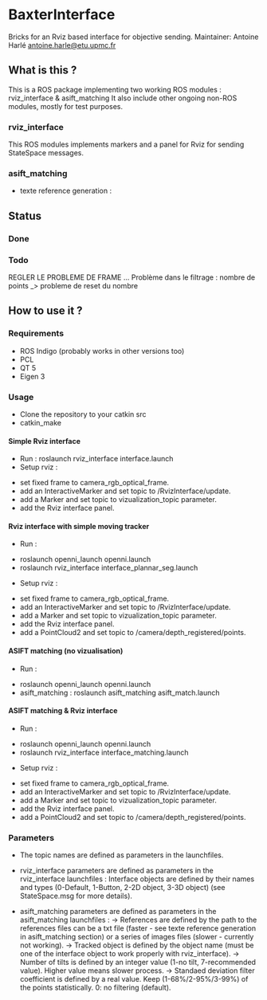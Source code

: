 # BaxterInterface
Bricks for an Rviz based interface for objective sending.
Maintainer: Antoine Harlé antoine.harle@etu.upmc.fr

## What is this ?

This is a ROS package implementing two working ROS modules : rviz_interface & asift_matching
It also include other ongoing non-ROS modules, mostly for test purposes.

### rviz_interface

This ROS modules implements markers and a panel for Rviz for sending StateSpace messages.

### asift_matching


* texte reference generation :

## Status 
### Done

### Todo
REGLER LE PROBLEME DE FRAME ...
Problème dans le filtrage : nombre de points _> probleme de reset du nombre

## How to use it ?

### Requirements

* ROS Indigo (probably works in other versions too)
 * PCL
 * QT 5
* Eigen 3

### Usage

* Clone the repository to your catkin src
* catkin_make

#### Simple Rviz interface
* Run : roslaunch rviz_interface interface.launch
* Setup rviz :
 - set fixed frame to camera_rgb_optical_frame.
 - add an InteractiveMarker and set topic to /RvizInterface/update.
 - add a Marker and set topic to vizualization_topic parameter.
 - add the Rviz interface panel.

#### Rviz interface with simple moving tracker
* Run :
 - roslaunch openni_launch openni.launch 
 - roslaunch rviz_interface interface_plannar_seg.launch
* Setup rviz :
 - set fixed frame to camera_rgb_optical_frame.
 - add an InteractiveMarker and set topic to /RvizInterface/update.
 - add a Marker and set topic to vizualization_topic parameter.
 - add the Rviz interface panel.
 - add a PointCloud2 and set topic to /camera/depth_registered/points.

#### ASIFT matching (no vizualisation)

* Run :
 - roslaunch openni_launch openni.launch 
 - asift_matching : roslaunch asift_matching asift_match.launch

#### ASIFT matching & Rviz interface
* Run :
 - roslaunch openni_launch openni.launch 
 - roslaunch rviz_interface interface_matching.launch
* Setup rviz :
 - set fixed frame to camera_rgb_optical_frame.
 - add an InteractiveMarker and set topic to /RvizInterface/update.
 - add a Marker and set topic to vizualization_topic parameter.
 - add the Rviz interface panel.
 - add a PointCloud2 and set topic to /camera/depth_registered/points.

### Parameters

* The topic names are defined as parameters in the launchfiles.

* rviz_interface parameters are defined as parameters in the rviz_interface launchfiles : Interface objects are defined by their names and types (0-Default, 1-Button, 2-2D object, 3-3D object) (see StateSpace.msg for more details).

* asift_matching parameters are defined as parameters in the asift_matching launchfiles : 
-> References are defined by the path to the references files can be a txt file (faster - see texte reference generation in asift_matching section) or a series of images files (slower - currently not working).
-> Tracked object is defined by the object name (must be one of the interface object to work properly with rviz_interface).
-> Number of tilts is defined by an integer value (1-no tilt, 7-recommended value). Higher value means slower process.
-> Standaed deviation filter coefficient is defined by a real value. Keep (1-68%/2-95%/3-99%) of the points statistically. 0: no filtering (default).
